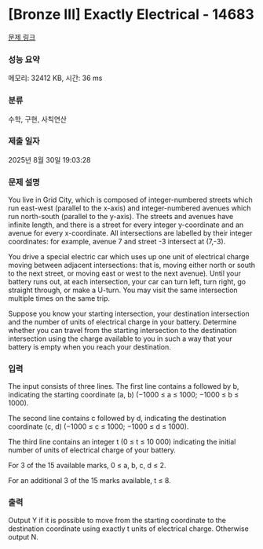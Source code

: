 # [Bronze III] Exactly Electrical - 14683 

[문제 링크](https://www.acmicpc.net/problem/14683) 

### 성능 요약

메모리: 32412 KB, 시간: 36 ms

### 분류

수학, 구현, 사칙연산

### 제출 일자

2025년 8월 30일 19:03:28

### 문제 설명

<p>You live in Grid City, which is composed of integer-numbered streets which run east-west (parallel to the x-axis) and integer-numbered avenues which run north-south (parallel to the y-axis). The streets and avenues have infinite length, and there is a street for every integer y-coordinate and an avenue for every x-coordinate. All intersections are labelled by their integer coordinates: for example, avenue 7 and street -3 intersect at (7,-3).</p>

<p>You drive a special electric car which uses up one unit of electrical charge moving between adjacent intersections: that is, moving either north or south to the next street, or moving east or west to the next avenue). Until your battery runs out, at each intersection, your car can turn left, turn right, go straight through, or make a U-turn. You may visit the same intersection multiple times on the same trip.</p>

<p>Suppose you know your starting intersection, your destination intersection and the number of units of electrical charge in your battery. Determine whether you can travel from the starting intersection to the destination intersection using the charge available to you in such a way that your battery is empty when you reach your destination.</p>

### 입력 

 <p>The input consists of three lines. The first line contains a followed by b, indicating the starting coordinate (a, b) (−1000 ≤ a ≤ 1000; −1000 ≤ b ≤ 1000).</p>

<p>The second line contains c followed by d, indicating the destination coordinate (c, d) (−1000 ≤ c ≤ 1000; −1000 ≤ d ≤ 1000).</p>

<p>The third line contains an integer t (0 ≤ t ≤ 10 000) indicating the initial number of units of electrical charge of your battery.</p>

<p>For 3 of the 15 available marks, 0 ≤ a, b, c, d ≤ 2.</p>

<p>For an additional 3 of the 15 marks available, t ≤ 8.</p>

### 출력 

 <p>Output Y if it is possible to move from the starting coordinate to the destination coordinate using exactly t units of electrical charge. Otherwise output N.</p>


